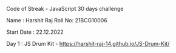Code of Streak - JavaScript 30 days challenge

Name : Harshit Raj
Roll No: 21BCG10006

Start Date : 22.12.2022

Day 1 : JS Drum Kit - https://harshit-raj-14.github.io/JS-Drum-Kit/
